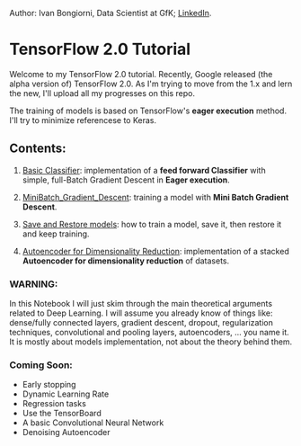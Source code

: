 Author: Ivan Bongiorni, Data Scientist at GfK; [LinkedIn](https://www.linkedin.com/in/ivan-bongiorni-b8a583164/).

# TensorFlow 2.0 Tutorial



Welcome to my TensorFlow 2.0 tutorial.
Recently, Google released (the alpha version of) TensorFlow 2.0. As I'm trying to move from the 1.x and lern the new, I'll upload all my progresses on this repo.

The training of models is based on TensorFlow's **eager execution** method. I'll try to minimize referencese to Keras.


## Contents:

1. [Basic Classifier](https://github.com/IvanBongiorni/TensorFlow2.0_Tutorial/blob/master/TensorFlow2.0_01_basic_Classifier.ipynb):  implementation of a **feed forward Classifier** with simple, full-Batch Gradient Descent in **Eager execution**.

2. [MiniBatch_Gradient_Descent](https://github.com/IvanBongiorni/TensorFlow2.0_Tutorial/blob/master/TensorFlow2.0_02_MiniBatch_Gradient_Descent.ipynb):  training a model with **Mini Batch Gradient Descent**.

3. [Save and Restore models](https://github.com/IvanBongiorni/TensorFlow2.0_Tutorial/blob/master/TensorFlow2.0_03_Save_and_Restore_models.ipynb):  how to train a model, save it, then restore it and keep training.

4. [Autoencoder for Dimensionality Reduction](https://github.com/IvanBongiorni/TensorFlow2.0_Tutorial/blob/master/TensorFlow2.0_04_Autoencoder_for_Dimensionality_Reduction.ipynb):  implementation of a stacked **Autoencoder for dimensionality reduction** of datasets.


### WARNING:
In this Notebook I will just skim through the main theoretical arguments related to Deep Learning. I will assume you already know of things like: dense/fully connected layers, gradient descent, dropout, regularization techniques, convolutional and pooling layers, autoencoders, ... you name it. It is mostly about models implementation, not about the theory behind them.



### Coming Soon:

- Early stopping
- Dynamic Learning Rate
- Regression tasks
- Use the TensorBoard
- A basic Convolutional Neural Network
- Denoising Autoencoder

